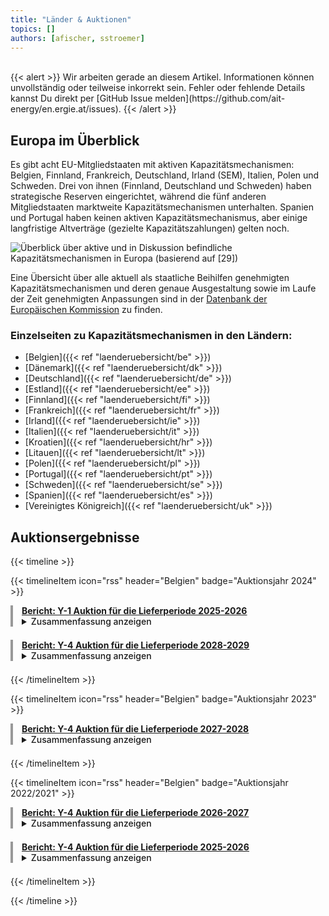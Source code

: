 ```yaml
---
title: "Länder & Auktionen"
topics: [] 
authors: [afischer, sstroemer]
---
```


<!-- Will be designed soon. Overview with Graphic and links to country pages. -->

<br>
{{< alert >}}
Wir arbeiten gerade an diesem Artikel. Informationen können unvollständig oder teilweise inkorrekt sein. Fehler oder fehlende Details kannst Du direkt per [GitHub Issue melden](https://github.com/ait-energy/en.ergie.at/issues).
{{< /alert >}}
<br>

## Europa im Überblick
Es gibt acht EU-Mitgliedstaaten mit aktiven Kapazitätsmechanismen: Belgien, Finnland, Frankreich, Deutschland, Irland (SEM), Italien, Polen und Schweden. Drei von ihnen (Finnland, Deutschland und Schweden) haben strategische Reserven eingerichtet, während die fünf anderen Mitgliedstaaten marktweite Kapazitätsmechanismen unterhalten. Spanien und Portugal haben keinen aktiven Kapazitätsmechanismus, aber einige langfristige Altverträge (gezielte Kapazitätszahlungen) gelten noch. 

![Überblick über aktive und in Diskussion befindliche Kapazitätsmechanismen in Europa (basierend auf [29])](/images/laenderuebersicht/laenderuebersicht_aktive_diskutierte_KMs_Europa.png)

Eine Übersicht über alle aktuell als staatliche Beihilfen genehmigten Kapazitätsmechanismen und deren genaue Ausgestaltung sowie im Laufe der Zeit genehmigten Anpassungen sind in der [Datenbank der Europäischen Kommission](https://competition-cases.ec.europa.eu/search?search=%22capacity%20mechanism%22&caseInstrument=SA&sortField=relevance&sortOrder=DESC) zu finden.

### Einzelseiten zu Kapazitätsmechanismen in den Ländern:
- [Belgien]({{< ref "laenderuebersicht/be" >}})
- [Dänemark]({{< ref "laenderuebersicht/dk" >}})
- [Deutschland]({{< ref "laenderuebersicht/de" >}})
- [Estland]({{< ref "laenderuebersicht/ee" >}})
- [Finnland]({{< ref "laenderuebersicht/fi" >}})
- [Frankreich]({{< ref "laenderuebersicht/fr" >}})
- [Irland]({{< ref "laenderuebersicht/ie" >}})
- [Italien]({{< ref "laenderuebersicht/it" >}})
- [Kroatien]({{< ref "laenderuebersicht/hr" >}})
- [Litauen]({{< ref "laenderuebersicht/lt" >}})
- [Polen]({{< ref "laenderuebersicht/pl" >}})
- [Portugal]({{< ref "laenderuebersicht/pt" >}})
- [Schweden]({{< ref "laenderuebersicht/se" >}})
- [Spanien]({{< ref "laenderuebersicht/es" >}})
- [Vereinigtes Königreich]({{< ref "laenderuebersicht/uk" >}})

## Auktionsergebnisse

{{< timeline >}}

{{< timelineItem icon="rss" header="Belgien" badge="Auktionsjahr 2024" >}}

<div style="border-left: 4px solid #999999; padding-left: 1em; margin-bottom: 1.5em;">
<a href="https://www.elia.be/-/media/project/elia/elia-site/grid-data/adequacy/crm-auction-results/2024/2025-2026/20240912_crm-auction-result-for-2025-2026_en_v2.pdf"><b>Bericht: <u>Y-1 Auktion für die Lieferperiode 2025-2026</u></b></a>
<br>
<details>
<summary><span style="cursor: pointer; font-weight: 500;">Zusammenfassung anzeigen</span></summary><i>
Die Y-1 Auktion des Kapazitätsvergütungsmechanismus für den Lieferzeitraum 2025-2026 sicherte fast <strong>2,7&nbsp;GW</strong> Kapazität über 31 Einheiten zu einem volumengewichteten, <strong>durchschnittlichen Preis</strong> von knapp <strong>16.000&nbsp;EUR/MW/Jahr</strong>. Der höchste Gebotspreis lag bei knapp 26.500&nbsp;EUR/MW/Jahr. Alle bezuschlagten Einheiten erhielten einen Kapazitätsvergütungsvertrag für die Laufzeit von einem Jahr. Zusätzliche, <strong>neu installierte Kapazität</strong> machten <strong> 2,3&nbsp;% </strong> des gesicherten Volumens aus. Im Rahmen der Auktion wurden Kapazitäten verschiedener Technologien ausgewählt: Kombikraftwerke (62,21 %), Gasturbinen (18,34 %), Pumpspeicherkraftwerke (10,68 %), SLA No Limit (2,82 %), Kraft-Wärme-Kopplung (2,55 %), Speicher 4h (2,30 %), Turbojets (0,98 %), SLA 8h (0,05 %), SLA 12h (0,04 %) und SLA 1h (0,04 %). Erstmal wurden fast <strong>1,3&nbsp;MW ausländischer Kapazität</strong> aus den Niederlanden (976&nbsp;MW) und Deutschland (284&nbsp;MW) im Rahmen der Auktion ausgewählt.
</i></details>
</div>

<div style="border-left: 4px solid #999999; padding-left: 1em; margin-bottom: 1.5em;">
<a href="https://www.elia.be/-/media/project/elia/elia-site/grid-data/adequacy/crm-auction-results/2024/2028-2029/20240912_crm-auction-result-for-2028-2029_en_v2.pdf"><b>Bericht: <u>Y-4 Auktion für die Lieferperiode 2028-2029</u></b></a>
<br>
<details>
<summary><span style="cursor: pointer; font-weight: 500;">Zusammenfassung anzeigen</span></summary><i>
Die Y-4 Auktion des Kapazitätsvergütungsmechanismus für den Lieferzeitraum 2028-2029 sicherte rund <strong>2&nbsp;GW</strong> Kapazität über 30&nbsp;Einheiten zu einem volumengewichteten, <strong>durchschnittlichen Preis</strong> von rund <strong>28.000&nbsp;EUR/MW/Jahr</strong>. Der höchste Gebotspreis lag bei knapp 75.000&nbsp;EUR/MW/Jahr. Rund 10&nbsp;% der bezuschlagten Kapazitäten erhielten einen Kapazitätsvergütungsvertrag für eine Laufzeit von 15 Jahren, während rund 90&nbsp;% Einjahresverträge erhielten. <strong>Neu installierte Kapazitäten</strong> machten etwa <strong>10&nbsp;%</strong> des gesicherten Volumens aus. Im Rahmen der Auktion wurden Kapazitäten verschiedener Technologien ausgewählt: Kombikraftwerke (39,5 %), Gasturbinen (20,7 %), Kraft-Wärme-Kopplung (14,5 %), SLA No Limit (14,4 %), Speicher 4h (6,8 %), Speicher 3h (1,9 %), SLA 8h (1,1 %), Speicher 2h (0,9 %), SLA 2h (0,2 %), SLA 1h (0,07 %) und nicht spezifiziert (0,07 %).
</i></details>
</div>
{{< /timelineItem >}}

{{< timelineItem icon="rss" header="Belgien" badge="Auktionsjahr 2023" >}}


<div style="border-left: 4px solid #999999; padding-left: 1em; margin-bottom: 1.5em;">
<a href="https://www.elia.be/-/media/project/elia/elia-site/grid-data/adequacy/crm-auction-results/2023/y-4-2023-auction-report_en.pdf"><b>Bericht: <u>Y-4 Auktion für die Lieferperiode 2027-2028</u></b></a>
<br>
<details>
<summary><span style="cursor: pointer; font-weight: 500;">Zusammenfassung anzeigen</span></summary><i>
Die Y-4-Auktion des Kapazitätsvergütungsmechanismus für den Lieferzeitraum 2027-2028 sicherte rund <strong>1,6 GW</strong> Kapazität über 22 Einheiten zu einem volumengewichteten, <strong>durchschnittlichen Preis</strong> von rund <strong>36.000 EUR/MW/Jahr</strong>. Der höchste Gebotspreis betrug 69.900 EUR/MW/Jahr. Rund 23&nbsp;% der bezuschlagten Kapazitäten erhielten einen Kapazitätsvergütungsvertrag für eine Laufzeit von 15 Jahren, fast 16&nbsp;% Dreijahresverträge und rund 61&nbsp;% Einjahresverträge. <strong>Neu installierte Kapazitäten</strong> machten rund <strong>22,7 %</strong> des gesicherten Volumens aus. Im Rahmen der Auktion wurden Kapazitäten verschiedener Technologien ausgewählt: Open-Cycle-Gasturbinen (41,08 %), Kombikraftwerke (22,84 %), Speicher 4h (21,45 %), Kraft-Wärme-Kopplung (8,34 %), SLA 8h (2,96 %), SLA No Limit (1,46 %), SLA 4h (0,88 %), SLA 3h (0,74 %), SLA 12h (0,18 %) und nicht spezifiziert (0,08 %).
</i></details>
</div>
{{< /timelineItem >}}

{{< timelineItem icon="rss" header="Belgien" badge="Auktionsjahr 2022/2021" >}}
<div style="border-left: 4px solid #999999; padding-left: 1em; margin-bottom: 1.5em;">
<a href="https://www.elia.be/-/media/project/elia/elia-site/grid-data/adequacy/crm-auction-results/2022/20221028_crm-auction-result-for-2026-2027_en_v2.pdf"><b>Bericht: <u>Y-4 Auktion für die Lieferperiode 2026-2027</u></b></a>
<br>
<details>
<summary><span style="cursor: pointer; font-weight: 500;">Zusammenfassung anzeigen</span></summary><i>
Die Y-4-Auktion des Kapazitätsvergütungsmechanismus für den Lieferzeitraum 2026-2027 sicherte <strong>keine Kapazität</strong>. Insgesamt wurden 13 verschiedene Kapazitätseinheiten (CMUs) von 8 Bietern eingereicht, aber keine davon wurde ausgewählt.
</i></details>
</div>

<div style="border-left: 4px solid #999999; padding-left: 1em; margin-bottom: 1.5em;">
<a href="https://www.elia.be/-/media/project/elia/elia-site/grid-data/adequacy/crm-auction-results/2022/20221028_crm-auction-result-for-2026-2027_en_v2.pdf"><b>Bericht: <u>Y-4 Auktion für die Lieferperiode 2025-2026</u></b></a>
<br>
<details>
<summary><span style="cursor: pointer; font-weight: 500;">Zusammenfassung anzeigen</span></summary><i>
<p>Die Y-4-Auktion des Kapazitätsvergütungsmechanismus für den Lieferzeitraum 2025-2026 sicherte insgesamt <strong>4,5&nbsp;GW</strong> Kapazität über 40 Einheiten zu einem volumengewichteten, <strong>durchschnittlichen Preis</strong> von rund <strong>31.700&nbsp;EUR/MW/Jahr</strong>. Der höchste gebotene Preis lag bei knapp 50.000&nbsp;EUR/MW/Jahr. Rund 37&nbsp;% der bezuschlagten Kapazitäten erhielten einen Kapazitätsvergütungsvertrag für eine Laufzeit von 15 Jahren, während rund 63&nbsp;% Einjahresverträge erhielten. <strong>Neu installierte Kapazitäten</strong> machten <strong>37,1 %</strong> des gesicherten Volumens aus. Im Rahmen der Auktion wurden vor allem Kombikraftwerke (80,6 %) bezuschlagt.</p>

<p>Die Auktion wurde ursprünglich im Oktober 2021 durchgeführt und im April 2022 erneut ausgewertet. Dabei wurden nur die Volumina und Zuteilungen aktualisiert; die Preise blieben unverändert. </p>

</i></details>
</div>

{{< /timelineItem >}}



{{< /timeline >}}
